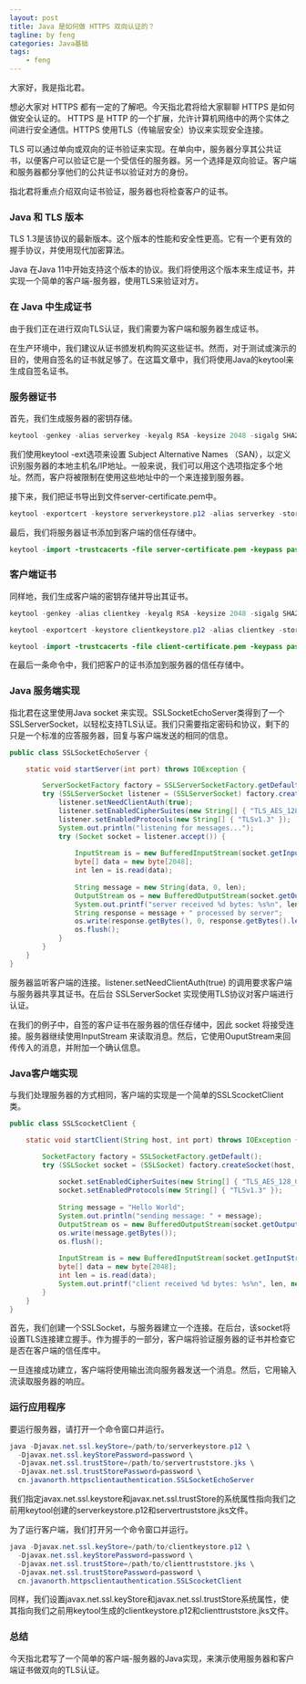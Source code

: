 ```yaml
---
layout: post
title: Java 是如何做 HTTPS 双向认证的？
tagline: by feng
categories: Java基础
tags: 
    - feng
---
```


大家好，我是指北君。

想必大家对 HTTPS 都有一定的了解吧。今天指北君将给大家聊聊 HTTPS 是如何做安全认证的。 HTTPS 是 HTTP 的一个扩展，允许计算机网络中的两个实体之间进行安全通信。HTTPS 使用TLS（传输层安全）协议来实现安全连接。

TLS 可以通过单向或双向的证书验证来实现。在单向中，服务器分享其公共证书，以便客户可以验证它是一个受信任的服务器。另一个选择是双向验证。客户端和服务器都分享他们的公共证书以验证对方的身份。

<!--more-->

指北君将重点介绍双向证书验证，服务器也将检查客户的证书。

### Java 和 TLS 版本

TLS 1.3是该协议的最新版本。这个版本的性能和安全性更高。它有一个更有效的握手协议，并使用现代加密算法。

Java 在Java 11中开始支持这个版本的协议。我们将使用这个版本来生成证书，并实现一个简单的客户端-服务器，使用TLS来验证对方。

### 在 Java 中生成证书

由于我们正在进行双向TLS认证，我们需要为客户端和服务器生成证书。

在生产环境中，我们建议从证书颁发机构购买这些证书。然而，对于测试或演示的目的，使用自签名的证书就足够了。在这篇文章中，我们将使用Java的keytool来生成自签名证书。

### 服务器证书

首先，我们生成服务器的密钥存储。

```java
keytool -genkey -alias serverkey -keyalg RSA -keysize 2048 -sigalg SHA256withRSA -keystore serverkeystore.p12 -storepass password -ext san=ip:127.0.0.1,dns:localhost
```

我们使用keytool -ext选项来设置 Subject Alternative Names （SAN），以定义识别服务器的本地主机名/IP地址。一般来说，我们可以用这个选项指定多个地址。然而，客户将被限制在使用这些地址中的一个来连接到服务器。

接下来，我们把证书导出到文件server-certificate.pem中。

```java
keytool -exportcert -keystore serverkeystore.p12 -alias serverkey -storepass password -rfc -file server-certificate.pem
```

最后，我们将服务器证书添加到客户端的信任存储中。

```java
keytool -import -trustcacerts -file server-certificate.pem -keypass password -storepass password -keystore clienttruststore.jks
```

### 客户端证书

同样地，我们生成客户端的密钥存储并导出其证书。

```java
keytool -genkey -alias clientkey -keyalg RSA -keysize 2048 -sigalg SHA256withRSA -keystore clientkeystore.p12 -storepass password -ext san=ip:127.0.0.1,dns:localhost

keytool -exportcert -keystore clientkeystore.p12 -alias clientkey -storepass password -rfc -file client-certificate.pem

keytool -import -trustcacerts -file client-certificate.pem -keypass password -storepass password -keystore servertruststore.jks
```

在最后一条命令中，我们把客户的证书添加到服务器的信任存储中。

### Java 服务端实现

指北君在这里使用Java socket 来实现。SSLSocketEchoServer类得到了一个SSLServerSocket，以轻松支持TLS认证。我们只需要指定密码和协议，剩下的只是一个标准的应答服务器，回复与客户端发送的相同的信息。

```java
public class SSLSocketEchoServer {

    static void startServer(int port) throws IOException {

        ServerSocketFactory factory = SSLServerSocketFactory.getDefault();
        try (SSLServerSocket listener = (SSLServerSocket) factory.createServerSocket(port)) {
            listener.setNeedClientAuth(true);
            listener.setEnabledCipherSuites(new String[] { "TLS_AES_128_GCM_SHA256" });
            listener.setEnabledProtocols(new String[] { "TLSv1.3" });
            System.out.println("listening for messages...");
            try (Socket socket = listener.accept()) {
                
                InputStream is = new BufferedInputStream(socket.getInputStream());
                byte[] data = new byte[2048];
                int len = is.read(data);
                
                String message = new String(data, 0, len);
                OutputStream os = new BufferedOutputStream(socket.getOutputStream());
                System.out.printf("server received %d bytes: %s%n", len, message);
                String response = message + " processed by server";
                os.write(response.getBytes(), 0, response.getBytes().length);
                os.flush();
            }
        }
    }
}
```

服务器监听客户端的连接。listener.setNeedClientAuth(true) 的调用要求客户端与服务器共享其证书。在后台 SSLServerSocket 实现使用TLS协议对客户端进行认证。

在我们的例子中，自签的客户证书在服务器的信任存储中，因此 socket 将接受连接。服务器继续使用InputStream 来读取消息。然后，它使用OuputStream来回传传入的消息，并附加一个确认信息。

### Java客户端实现

与我们处理服务器的方式相同，客户端的实现是一个简单的SSLScocketClient类。

```java
public class SSLScocketClient {

    static void startClient(String host, int port) throws IOException {

        SocketFactory factory = SSLSocketFactory.getDefault();
        try (SSLSocket socket = (SSLSocket) factory.createSocket(host, port)) {
            
            socket.setEnabledCipherSuites(new String[] { "TLS_AES_128_GCM_SHA256" });
            socket.setEnabledProtocols(new String[] { "TLSv1.3" });
            
            String message = "Hello World";
            System.out.println("sending message: " + message);
            OutputStream os = new BufferedOutputStream(socket.getOutputStream());
            os.write(message.getBytes());
            os.flush();
            
            InputStream is = new BufferedInputStream(socket.getInputStream());
            byte[] data = new byte[2048];
            int len = is.read(data);
            System.out.printf("client received %d bytes: %s%n", len, new String(data, 0, len));
        }
    }
}
```

首先，我们创建一个SSLSocket，与服务器建立一个连接。在后台，该socket将设置TLS连接建立握手。作为握手的一部分，客户端将验证服务器的证书并检查它是否在客户端的信任库中。

一旦连接成功建立，客户端将使用输出流向服务器发送一个消息。然后，它用输入流读取服务器的响应。

### 运行应用程序

要运行服务器，请打开一个命令窗口并运行。
```java
java -Djavax.net.ssl.keyStore=/path/to/serverkeystore.p12 \ 
  -Djavax.net.ssl.keyStorePassword=password \
  -Djavax.net.ssl.trustStore=/path/to/servertruststore.jks \ 
  -Djavax.net.ssl.trustStorePassword=password \
  cn.javanorth.httpsclientauthentication.SSLSocketEchoServer
```

我们指定javax.net.ssl.keystore和javax.net.ssl.trustStore的系统属性指向我们之前用keytool创建的serverkeystore.p12和servertruststore.jks文件。

为了运行客户端，我们打开另一个命令窗口并运行。
```java
java -Djavax.net.ssl.keyStore=/path/to/clientkeystore.p12 \ 
  -Djavax.net.ssl.keyStorePassword=password \
  -Djavax.net.ssl.trustStore=/path/to/clienttruststore.jks \ 
  -Djavax.net.ssl.trustStorePassword=password \
  cn.javanorth.httpsclientauthentication.SSLScocketClient	
```

同样，我们设置javax.net.ssl.keyStore和javax.net.ssl.trustStore系统属性，使其指向我们之前用keytool生成的clientkeystore.p12和clienttruststore.jks文件。

### 总结

今天指北君写了一个简单的客户端-服务器的Java实现，来演示使用服务器和客户端证书做双向的TLS认证。
